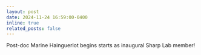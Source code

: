 ```yaml
---
layout: post
date: 2024-11-24 16:59:00-0400
inline: true
related_posts: false
---
```


Post-doc Marine Hainguerlot begins starts as inaugural Sharp Lab member!
